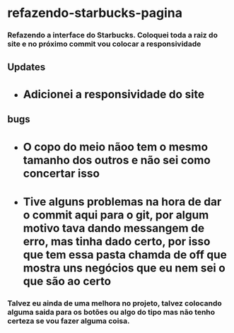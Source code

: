 # refazendo-starbucks-pagina
<h3> Refazendo a interface do Starbucks. Coloquei toda a raiz do site e no próximo commit vou colocar a responsividade</h3>
<h2> Updates</2>
<ul>
  <li><h3>Adicionei a responsividade do site</h3></li>
</ul>

<h2> bugs</2>
<ul>
  <li><h3>O copo do meio nãoo tem o mesmo tamanho dos outros e não sei como concertar isso</h3></li>
  <li><h3>Tive alguns problemas na hora de dar o commit  aqui para o git, por algum motivo tava dando messangem de erro, mas tinha dado certo, por isso que tem essa pasta chamda de off que mostra uns negócios que eu nem sei o que são ao certo</h3></li>
</ul>

<p><h3>Talvez eu ainda de uma melhora no projeto, talvez colocando alguma saida para os botões ou algo do tipo mas não tenho certeza se vou fazer alguma coisa.</h3></p>
